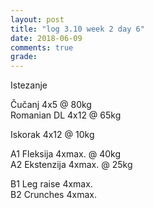 ```yaml
---
layout: post
title: "log 3.10 week 2 day 6"
date: 2018-06-09
comments: true
grade:
---
```


Istezanje

Čučanj 4x5 @ 80kg    
Romanian DL 4x12 @ 65kg    

Iskorak 4x12 @ 10kg  

A1 Fleksija 4xmax. @ 40kg  
A2 Ekstenzija 4xmax. @ 25kg   

B1 Leg raise 4xmax.   
B2 Crunches 4xmax.   
